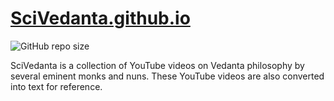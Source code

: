 # [SciVedanta.github.io](https://scivedanta.github.io/)

![GitHub repo size](https://img.shields.io/github/repo-size/SciVedanta/SciVedanta.github.io)

SciVedanta is a collection of YouTube videos on Vedanta philosophy by several eminent monks and nuns. These YouTube videos are also converted into text for reference.
